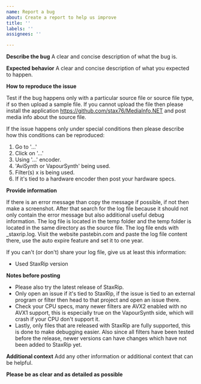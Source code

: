 ```yaml
---
name: Report a bug
about: Create a report to help us improve
title: ''
labels: ''
assignees: ''

---
```


**Describe the bug**
A clear and concise description of what the bug is.


**Expected behavior**
A clear and concise description of what you expected to happen.


**How to reproduce the issue**

Test if the bug happens only with a particular source file or source file type, if so then upload a sample file. If you cannot upload the file then please install the application https://github.com/stax76/MediaInfo.NET and post media info about the source file.

If the issue happens only under special conditions then please describe how this conditions can be reproduced:

1. Go to '...'
2. Click on '...'
3. Using '...' encoder.
4. 'AviSynth or VapourSynth' being used.
5. Filter(s) x is being used.
6. If it's tied to a hardware encoder then post your hardware specs.


**Provide information**

If there is an error message than copy the message if possible, if not then make a screenshot. After that search for the log file because it should not only contain the error message but also additional useful debug information. The log file is located in the temp folder and the temp folder is located in the same directory as the source file. The log file ends with _staxrip.log. Visit the website pastebin.com and paste the log file content there, use the auto expire feature and set it to one year.

If you can't (or don't) share your log file, give us at least this information:
- Used StaxRip version


**Notes before posting**
- Please also try the latest release of StaxRip.
- Only open an issue if it's tied to StaxRip, if the issue is tied to an external program or filter then head to that project and open an issue there. 
- Check your CPU specs, many newer filters are AVX2 enabled with no AVX1 support, this is especially true on the VapourSynth side, which will crash if your CPU don't support it.
- Lastly, only files that are released with StaxRip are fully supported, this is done to make debugging easier. Also since all filters have been tested before the release, newer versions can have changes which have not been added to StaxRip yet.


**Additional context**
Add any other information or additional context that can be helpful.


**Please be as clear and as detailed as possible**
